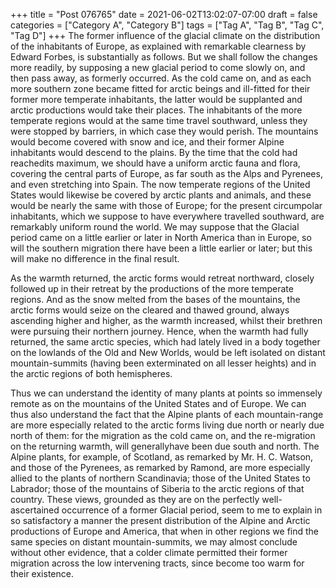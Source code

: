 +++
title = "Post 076765"
date = 2021-06-02T13:02:07-07:00
draft = false
categories = ["Category A", "Category B"]
tags = ["Tag A", "Tag B", "Tag C", "Tag D"]
+++
The former influence of the glacial climate on the distribution of the inhabitants of Europe, as explained with remarkable clearness by Edward Forbes, is substantially as follows. But we shall follow the changes more readily, by supposing a new glacial period to come slowly on, and then pass away, as formerly occurred. As the cold came on, and as each more southern zone became fitted for arctic beings and ill-fitted for their former more temperate inhabitants, the latter would be supplanted and arctic productions would take their places. The inhabitants of the more temperate regions would at the same time travel southward, unless they were stopped by barriers, in which case they would perish. The mountains would become covered with snow and ice, and their former Alpine inhabitants would descend to the plains. By the time that the cold had reachedits maximum, we should have a uniform arctic fauna and flora, covering the central parts of Europe, as far south as the Alps and Pyrenees, and even stretching into Spain. The now temperate regions of the United States would likewise be covered by arctic plants and animals, and these would be nearly the same with those of Europe; for the present circumpolar inhabitants, which we suppose to have everywhere travelled southward, are remarkably uniform round the world. We may suppose that the Glacial period came on a little earlier or later in North America than in Europe, so will the southern migration there have been a little earlier or later; but this will make no difference in the final result.

As the warmth returned, the arctic forms would retreat northward, closely followed up in their retreat by the productions of the more temperate regions. And as the snow melted from the bases of the mountains, the arctic forms would seize on the cleared and thawed ground, always ascending higher and higher, as the warmth increased, whilst their brethren were pursuing their northern journey. Hence, when the warmth had fully returned, the same arctic species, which had lately lived in a body together on the lowlands of the Old and New Worlds, would be left isolated on distant mountain-summits (having been exterminated on all lesser heights) and in the arctic regions of both hemispheres.

Thus we can understand the identity of many plants at points so immensely remote as on the mountains of the United States and of Europe. We can thus also understand the fact that the Alpine plants of each mountain-range are more especially related to the arctic forms living due north or nearly due north of them: for the migration as the cold came on, and the re-migration on the returning warmth, will generallyhave been due south and north. The Alpine plants, for example, of Scotland, as remarked by Mr. H. C. Watson, and those of the Pyrenees, as remarked by Ramond, are more especially allied to the plants of northern Scandinavia; those of the United States to Labrador; those of the mountains of Siberia to the arctic regions of that country. These views, grounded as they are on the perfectly well-ascertained occurrence of a former Glacial period, seem to me to explain in so satisfactory a manner the present distribution of the Alpine and Arctic productions of Europe and America, that when in other regions we find the same species on distant mountain-summits, we may almost conclude without other evidence, that a colder climate permitted their former migration across the low intervening tracts, since become too warm for their existence.
